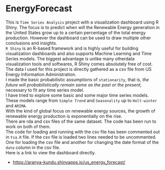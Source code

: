 # EnergyForecast
This is `Time Series Analysis` project with a visualization dashboard using R Shiny. The focus is to predict when will the Renewable Energy generation in the United States grow up to a certain percentage of the total energy production. However the dashboard can be used to draw multiple other conclusions and insights. <br>
`R Shiny` is an R-based framework and is highly useful for building visualization dashboards and also supports Machine Learning and Time Series models. The biggest advantage is unlike many otherdata visualization tools and softwares, R Shiny comes absolutely free of cost. <br>
The data I used for this project is directly gathered as a csv file from US Energy Information Administration. <br>
I made the basic probabilistic assumptions of `stationarity`, that is, *_the future will probabilistically remain same as the past or the present,_* necessary to fit any time series model. <br> 
I have tried to explore some basic and some major time series models. These models range from `Simple Trend` and `Seasonality` up to `Holt-winter` and `ARIMA`. <br>
With the kind of global focus on renewable energy sources, the growth of renewable energy production is exponentially on the rise. <br>
There are rda and csv files of the same dataset. The code has been run to work on both of them. <br>
The code for loading and running with the csv file has been commented out in `tsa.R` file. If the csv file is loaded two lines needed to be uncommented. One for loading the csv file and another for changing the date format of the `date` column in the csv file.<br>
Here is a link to view the dashboard directly. <br>
* https://aranya-kundu.shinyapps.io/us_energy_forecast/
